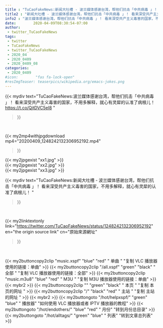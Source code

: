 ```yaml
---
title : "TuCaoFakeNews:新闻大吐槽 - 波兰媒体感谢台湾，帮他们抗击「中共病毒 」！ 看来深受共产主义毒害的国家，不用多解释，就心有灵犀的认准了病根儿！ "
title2 : "新闻大吐槽 - 波兰媒体感谢台湾，帮他们抗击「中共病毒 」！ 看来深受共产主义毒害的国家，不用多解释，就心有灵犀的认准了病根儿！ "
info2 : "波兰媒体感谢台湾，帮他们抗击「中共病毒 」！ 看来深受共产主义毒害的国家，不用多解释，就心有灵犀的认准了病根儿！ https://t.co/QjtDVC5eI8 "
date:        2020-04-09T08:30:54-07:00
author:
 - twitter_TuCaoFakeNews
tags:
 - twitter
 - TuCaoFakeNews
 - twitter_TuCaoFakeNews
 - 2020_04
 - 2020_0409
 - 2020_0409_08
categories:
 - 2020_0409
#icon:        "fas fa-lock-open"
#resImgTeaser: teaserpics/wikipedia.org/emacs-jokes.png
---
```


{{< mydiv text="TuCaoFakeNews:波兰媒体感谢台湾，帮他们抗击「中共病毒 」！ 看来深受共产主义毒害的国家，不用多解释，就心有灵犀的认准了病根儿！ https://t.co/QjtDVC5eI8 "
>}}
<br>


{{< my2mp4withjpgdownload mp4="20200409_1248242132306952192.mp4"
>}}

{{< my2jpgexist "xx1.jpg" >}}<br>
{{< my2jpgexist "xx2.jpg" >}}<br>
{{< my2jpgexist "xx3.jpg" >}}<br>



{{< mydiv text="TuCaoFakeNews:新闻大吐槽 - 波兰媒体感谢台湾，帮他们抗击「中共病毒 」！ 看来深受共产主义毒害的国家，不用多解释，就心有灵犀的认准了病根儿！ "
>}}
<br>

{{< my2linktextonly link="https://twitter.com/TuCaoFakeNews/status/1248242132306952192"
en="the origin source link" cn="原始來源網址"
>}}


<br>

{{< my2buttoncopy2clip "music.xspf"        "blue"   "red"    " 单曲 "  "复制 VLC 播放器使用的链接：单曲" >}} {{< my2buttoncopy2clip "/all.xspf"         "green"  "black"  " 全部 "  "复制 VLC 播放器使用的链接：全部" >}} {{< my2buttoncopy2clip "music.m3u8"        "blue"   "red"    " M3U  "    "复制 M3U 播放器使用的链接：单曲" >}} {{< mybr2 >}} {{< my2buttoncopy2clip ""                  "green"  "black"  " 本页 "    "复制 本页的网址 " >}} {{< my2buttoncopy2clip "/"                 "black"  "red"    " 主站 "    "复制 主站的网址 " >}} {{< mybr2 >}} {{< my2buttongoto      "/hot/helpxspf/"    "green"  "blue"   " 播放器" "如何使用 VLC 播放器或者 IPTV 播放器的教程" >}} {{< my2buttongoto      "/hot/endothers/"   "blue"   "red"    " 月份"   "转到月份总目录" >}} {{< my2buttongoto      "/hot/alltags/"     "green"  "blue"   " 列表"   "转到文章总列表" >}} 
